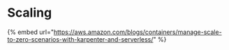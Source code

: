 # Scaling

{% embed url="https://aws.amazon.com/blogs/containers/manage-scale-to-zero-scenarios-with-karpenter-and-serverless/" %}
